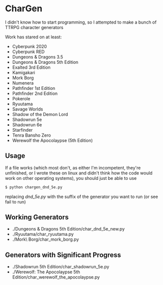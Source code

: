 # CharGen
I didn't know how to start programming, so I attempted to make a bunch of TTRPG character generators

Work has stared on at least:
- Cyberpunk 2020
- Cyberpunk RED
- Dungeons & Dragons 3.5
- Dungeons & Dragons 5th Edition
- Exalted 3rd Edition
- Kamigakari
- Mork Borg
- Numenera
- Pathfinder 1st Edition
- Pathfinder 2nd Edition
- Pokerole
- Ryuutama
- Savage Worlds
- Shadow of the Demon Lord
- Shadowrun 5e
- Shadowrun 6e
- Starfinder
- Tenra Bansho Zero
- Werewolf the Apocolaypse (5th Edition)

## Usage
If a file works (which most don't, as either I'm incompetent, they're unfinished, or I wrote these on linux and didn't think how the code would work on other operating systems), you should just be able to use
```bash
$ python chargen_dnd_5e.py
```
replacing *dnd_5e.py* with the suffix of the generator you want to run (or see fail to run)

## Working Generators
- ./Dungeons & Dragons 5th Edition/char_dnd_5e_new.py
- ./Ryuutama/char_ryuutama.py
- ./Mork\ Borg/char_mork_borg.py

## Generators with Significant Progress
- ./Shadowrun 5th Edition/char_shadowrun_5e.py
- ./Werewolf: The Apocolaypse 5th Edition/char_werewolf_the_apocolaypse.py
